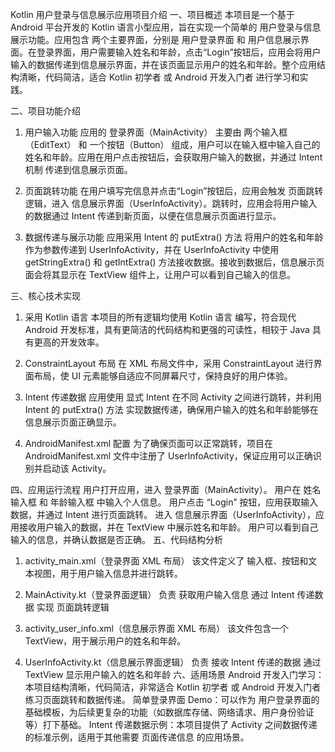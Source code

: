 Kotlin 用户登录与信息展示应用项目介绍
一、项目概述
本项目是一个基于 Android 平台开发的 Kotlin 语言小型应用，旨在实现一个简单的 用户登录与信息展示功能。应用包含 两个主要界面，分别是 用户登录界面 和 用户信息展示界面。在登录界面，用户需要输入姓名和年龄，点击“Login”按钮后，应用会将用户输入的数据传递到信息展示界面，并在该页面显示用户的姓名和年龄。整个应用结构清晰，代码简洁，适合 Kotlin 初学者 或 Android 开发入门者 进行学习和实践。

二、项目功能介绍
1. 用户输入功能
应用的 登录界面（MainActivity） 主要由 两个输入框（EditText） 和 一个按钮（Button） 组成，用户可以在输入框中输入自己的姓名和年龄。应用在用户点击按钮后，会获取用户输入的数据，并通过 Intent 机制 传递到信息展示页面。

2. 页面跳转功能
在用户填写完信息并点击“Login”按钮后，应用会触发 页面跳转逻辑，进入 信息展示界面（UserInfoActivity）。跳转时，应用会将用户输入的数据通过 Intent 传递到新页面，以便在信息展示页面进行显示。

3. 数据传递与展示功能
应用采用 Intent 的 putExtra() 方法 将用户的姓名和年龄作为参数传递到 UserInfoActivity，并在 UserInfoActivity 中使用 getStringExtra() 和 getIntExtra() 方法接收数据。接收到数据后，信息展示页面会将其显示在 TextView 组件上，让用户可以看到自己输入的信息。

三、核心技术实现
1. 采用 Kotlin 语言
本项目的所有逻辑均使用 Kotlin 语言 编写，符合现代 Android 开发标准，具有更简洁的代码结构和更强的可读性，相较于 Java 具有更高的开发效率。

2. ConstraintLayout 布局
在 XML 布局文件中，采用 ConstraintLayout 进行界面布局，使 UI 元素能够自适应不同屏幕尺寸，保持良好的用户体验。

3. Intent 传递数据
应用使用 显式 Intent 在不同 Activity 之间进行跳转，并利用 Intent 的 putExtra() 方法 实现数据传递，确保用户输入的姓名和年龄能够在信息展示页面正确显示。

4. AndroidManifest.xml 配置
为了确保页面可以正常跳转，项目在 AndroidManifest.xml 文件中注册了 UserInfoActivity，保证应用可以正确识别并启动该 Activity。

四、应用运行流程
用户打开应用，进入 登录界面（MainActivity）。
用户在 姓名输入框 和 年龄输入框 中输入个人信息。
用户点击 “Login” 按钮，应用获取输入数据，并通过 Intent 进行页面跳转。
进入 信息展示界面（UserInfoActivity），应用接收用户输入的数据，并在 TextView 中展示姓名和年龄。
用户可以看到自己输入的信息，并确认数据是否正确。
五、代码结构分析
1. activity_main.xml（登录界面 XML 布局）
该文件定义了 输入框、按钮和文本视图，用于用户输入信息并进行跳转。

2. MainActivity.kt（登录界面逻辑）
负责 获取用户输入信息
通过 Intent 传递数据
实现 页面跳转逻辑
3. activity_user_info.xml（信息展示界面 XML 布局）
该文件包含一个 TextView，用于展示用户的姓名和年龄。

4. UserInfoActivity.kt（信息展示界面逻辑）
负责 接收 Intent 传递的数据
通过 TextView 显示用户输入的姓名和年龄
六、适用场景
Android 开发入门学习：本项目结构清晰，代码简洁，非常适合 Kotlin 初学者 或 Android 开发入门者 练习页面跳转和数据传递。
简单登录界面 Demo：可以作为 用户登录界面的基础模板，为后续更复杂的功能（如数据库存储、网络请求、用户身份验证等）打下基础。
Intent 传递数据示例：本项目提供了 Activity 之间数据传递 的标准示例，适用于其他需要 页面传递信息 的应用场景。
